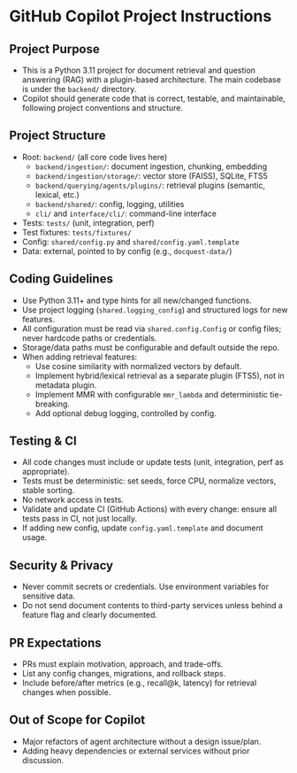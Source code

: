 # GitHub Copilot Project Instructions

## Project Purpose
- This is a Python 3.11 project for document retrieval and question answering (RAG) with a plugin-based architecture. The main codebase is under the `backend/` directory.
- Copilot should generate code that is correct, testable, and maintainable, following project conventions and structure.

## Project Structure
- Root: `backend/` (all core code lives here)
  - `backend/ingestion/`: document ingestion, chunking, embedding
  - `backend/ingestion/storage/`: vector store (FAISS), SQLite, FTS5
  - `backend/querying/agents/plugins/`: retrieval plugins (semantic, lexical, etc.)
  - `backend/shared/`: config, logging, utilities
  - `cli/` and `interface/cli/`: command-line interface
- Tests: `tests/` (unit, integration, perf)
- Test fixtures: `tests/fixtures/`
- Config: `shared/config.py` and `shared/config.yaml.template`
- Data: external, pointed to by config (e.g., `docquest-data/`)

## Coding Guidelines
- Use Python 3.11+ and type hints for all new/changed functions.
- Use project logging (`shared.logging_config`) and structured logs for new features.
- All configuration must be read via `shared.config.Config` or config files; never hardcode paths or credentials.
- Storage/data paths must be configurable and default outside the repo.
- When adding retrieval features:
  - Use cosine similarity with normalized vectors by default.
  - Implement hybrid/lexical retrieval as a separate plugin (FTS5), not in metadata plugin.
  - Implement MMR with configurable `mmr_lambda` and deterministic tie-breaking.
  - Add optional debug logging, controlled by config.

## Testing & CI
- All code changes must include or update tests (unit, integration, perf as appropriate).
- Tests must be deterministic: set seeds, force CPU, normalize vectors, stable sorting.
- No network access in tests.
- Validate and update CI (GitHub Actions) with every change: ensure all tests pass in CI, not just locally.
- If adding new config, update `config.yaml.template` and document usage.

## Security & Privacy
- Never commit secrets or credentials. Use environment variables for sensitive data.
- Do not send document contents to third-party services unless behind a feature flag and clearly documented.

## PR Expectations
- PRs must explain motivation, approach, and trade-offs.
- List any config changes, migrations, and rollback steps.
- Include before/after metrics (e.g., recall@k, latency) for retrieval changes when possible.

## Out of Scope for Copilot
- Major refactors of agent architecture without a design issue/plan.
- Adding heavy dependencies or external services without prior discussion.
